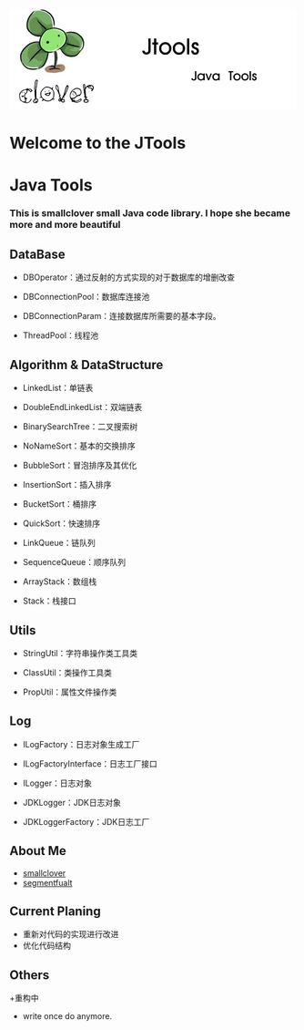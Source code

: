 ![image](https://github.com/smallclover/JTools/blob/master/clover/clover_2.png)
# Welcome to the JTools
# Java Tools #
### This is smallclover small Java code library. I hope she became more and more beautiful
## DataBase
 + DBOperator：通过反射的方式实现的对于数据库的增删改查
 
 + DBConnectionPool：数据库连接池
 
 + DBConnectionParam：连接数据库所需要的基本字段。
 
 + ThreadPool：线程池


## Algorithm & DataStructure
 + LinkedList：单链表
 
 + DoubleEndLinkedList：双端链表
 
 + BinarySearchTree：二叉搜索树
 
 + NoNameSort：基本的交换排序
 
 + BubbleSort：冒泡排序及其优化
 
 + InsertionSort：插入排序
 
 + BucketSort：桶排序
 
 + QuickSort：快速排序
 
 + LinkQueue：链队列
 
 + SequenceQueue：顺序队列
 
 + ArrayStack：数组栈
 
 + Stack：栈接口


## Utils
 + StringUtil：字符串操作类工具类
 
 + ClassUtil：类操作工具类
 
 + PropUtil：属性文件操作类


## Log
 + ILogFactory：日志对象生成工厂
 
 + ILogFactoryInterface：日志工厂接口
 
 + ILogger：日志对象
 
 + JDKLogger：JDK日志对象
 
 + JDKLoggerFactory：JDK日志工厂

 
## About Me 
 + [smallclover](www.smallclover.com)
 + [segmentfualt](https://segmentfault.com/u/smallclover)


## Current Planing 
 + 重新对代码的实现进行改进
 + 优化代码结构


## Others 
 +重构中
 + write once do anymore.
